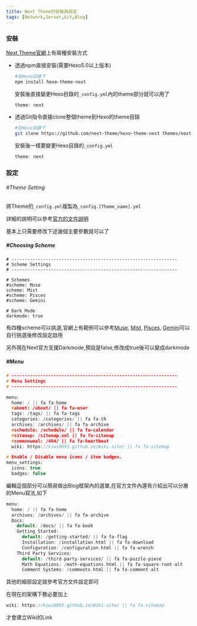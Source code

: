 ```yaml
---
title: Next Theme的安裝與設定
tags: [Network,Server,Git,Blog]
---
```


### 安裝

[Next Theme官網](https://github.com/next-theme/hexo-theme-next)上有兩種安裝方式

+ 透過npm直接安裝(需要Hexo5.0以上版本)

  ```bash
  #在Hexo目錄下
  npm install hexo-theme-next
  ```

  安裝後直接變更Hexo目錄的`_config.yml`內的theme部分就可以用了

  ```C
  theme: next
  ```

+ 透過Git指令直接clone整個theme到Hexo的theme目錄

  ```bash
  #在Hexo目錄下
  git clone https://github.com/next-theme/hexo-theme-next themes/next
  ```

  
  安裝後一樣要變更Hexo目錄的`_config.yml`
  
  ```c
  theme: next
  ```

### 設定

###### #Theme Setting

將Theme的`_config.yml`複製為`_config.[Theme_name].yml`

詳細的說明可以參考[官方的文件說明](https://theme-next.js.org/docs/getting-started/configuration.html)

基本上只需要修改下述幾個主要參數就可以了

##### #Choosing Scheme

```
# ---------------------------------------------------------------
# Scheme Settings
# ---------------------------------------------------------------

# Schemes
#scheme: Muse
scheme: Mist
#scheme: Pisces
#scheme: Gemini

# Dark Mode
darkmode: true
```

有四種scheme可以挑選,官網上有範例可以參考[Muse](https://theme-next.js.org/muse/), [Mist](https://theme-next.js.org/mist/), [Pisces](https://theme-next.js.org/pisces/), [Gemini](https://theme-next.js.org/)可以自行挑選後修改設定啟用

另外現在Next官方支援Darkmode,預設是false,修改成true後可以變成darkmode

##### #Menu

```c
# ---------------------------------------------------------------
# Menu Settings
# ---------------------------------------------------------------

menu:
  home: / || fa fa-home
  #about: /about/ || fa fa-user
  tags: /tags/ || fa fa-tags
  categories: /categories/ || fa fa-th
  archives: /archives/ || fa fa-archive
  #schedule: /schedule/ || fa fa-calendar
  #sitemap: /sitemap.xml || fa fa-sitemap
  #commonweal: /404/ || fa fa-heartbeat
  wiki: https://kiwi0093.github.io/Wiki-site/ || fa fa-sitemap

# Enable / Disable menu icons / item badges.
menu_settings:
  icons: true
  badges: false
```

編輯這個部分可以簡易做出Blog框架內的選單,在官方文件內還有介紹出可以分層的Menu寫法,如下

```c
menu:
  home: / || fa fa-home
  archives: /archives/ || fa fa-archive
  Docs:
    default: /docs/ || fa fa-book
    Getting Started:
      default: /getting-started/ || fa fa-flag
      Installation: /installation.html || fa fa-download
      Configuration: /configuration.html || fa fa-wrench
    Third Party Services:
      default: /third-party-services/ || fa fa-puzzle-piece
      Math Equations: /math-equations.html || fa fa-square-root-alt
      Comment Systems: /comments.html || fa fa-comment-alt
```

其他的細部設定就參考官方文件設定即可

在現在的架構下務必要加上

```c
wiki: https://kiwi0093.github.io/Wiki-site/ || fa fa-sitemap
```

才會建立Wiki的Link